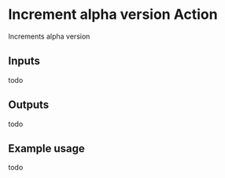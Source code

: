 # Increment alpha version Action

Increments alpha version

## Inputs

todo

## Outputs

todo

## Example usage

todo
